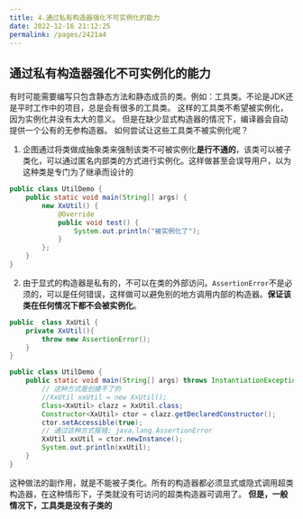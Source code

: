 ```yaml
---
title: 4.通过私有构造器强化不可实例化的能力
date: 2022-12-16 21:12:25
permalink: /pages/2421a4
---
```


## 通过私有构造器强化不可实例化的能力

有时可能需要编写只包含静态方法和静态成员的类。例如：工具类。不论是JDK还是平时工作中的项目，总是会有很多的工具类。
这样的工具类不希望被实例化，因为实例化并没有太大的意义。
但是在缺少显式构造器的情况下，编译器会自动提供一个公有的无参构造器。
如何尝试让这些工具类不被实例化呢？
1. 企图通过将类做成抽象类来强制该类不可被实例化**是行不通的**，该类可以被子类化，可以通过匿名内部类的方式进行实例化。这样做甚至会误导用户，以为这种类是专门为了继承而设计的
```java
public class UtilDemo {
    public static void main(String[] args) {
        new XxUtil() {
            @Override
            public void test() {
                System.out.println("被实例化了");
            }
        };
    }
}
```
2. 由于显式的构造器是私有的，不可以在类的外部访问。`AssertionError`不是必须的，可以是任何错误，这样做可以避免别的地方调用内部的构造器。**保证该类在任何情况下都不会被实例化**。
```java
public  class XxUtil {
    private XxUtil(){
        throw new AssertionError();
    }
}

public class UtilDemo {
    public static void main(String[] args) throws InstantiationException, IllegalAccessException, NoSuchMethodException, InvocationTargetException {
        // 这种方式是创建不了的
        //XxUtil xxUtil = new XxUtil();
        Class<XxUtil> clazz = XxUtil.class;
        Constructor<XxUtil> ctor = clazz.getDeclaredConstructor();
        ctor.setAccessible(true);
        // 通过这种方式报错: java.lang.AssertionError
        XxUtil xxUtil = ctor.newInstance();
        System.out.println(xxUtil);
    }
}

```
这种做法的副作用，就是不能被子类化。所有的构造器都必须显式或隐式调用超类构造器，在这种情形下，子类就没有可访问的超类构造器可调用了。
**但是，一般情况下，工具类是没有子类的**
